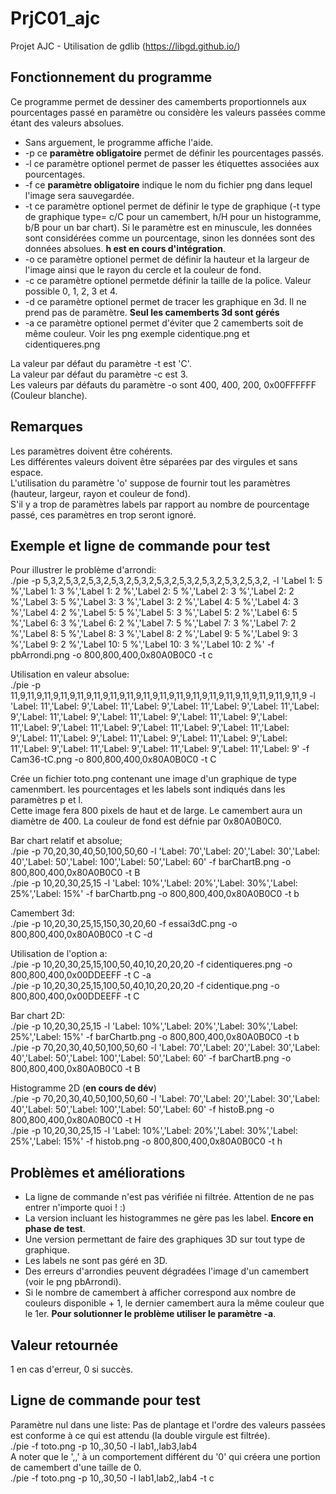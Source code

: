 # PrjC01_ajc
Projet AJC - Utilisation de gdlib (https://libgd.github.io/)  
  
## Fonctionnement du programme  
Ce programme permet de dessiner des camemberts proportionnels aux pourcentages passé en paramètre ou considère les valeurs passées comme étant des valeurs absolues.  
- Sans arguement, le programme affiche l'aide.  
- -p ce **paramètre obligatoire** permet de définir les pourcentages passés.  
- -l ce paramètre optionel permet de passer les étiquettes associées aux pourcentages.  
- -f ce **paramètre obligatoire** indique le nom du fichier png dans lequel l'image sera sauvegardée.  
- -t ce paramètre optionel permet de définir le type de graphique (-t type de graphique type= c/C pour un camembert, h/H pour un histogramme, b/B pour un bar chart). Si le paramètre est en minuscule, les données sont considérées comme un pourcentage, sinon les données sont des données absolues. **h est en cours d'intégration**.  
- -o ce paramètre optionel permet de définir la hauteur et la largeur de l'image ainsi que le rayon du cercle et la couleur de fond.  
- -c ce paramètre optionel permetde définir la taille de la police. Valeur possible 0, 1, 2, 3 et 4.  
- -d ce paramètre optionel permet de tracer les graphique en 3d. Il ne prend pas de paramètre. **Seul les camemberts 3d sont gérés**  
- -a ce paramètre optionel permet d'éviter que 2 camemberts soit de même couleur. Voir les png exemple cidentique.png et cidentiqueres.png  
  
La valeur par défaut du paramètre -t est 'C'.  
La valeur par défaut du paramètre -c est 3.  
Les valeurs par défauts du paramètre -o sont 400, 400, 200, 0x00FFFFFF (Couleur blanche).  
  
## Remarques  
Les paramètres doivent être cohérents.  
Les différentes valeurs doivent être séparées par des virgules et sans espace.  
L'utilisation du paramètre 'o' suppose de fournir tout les paramètres (hauteur, largeur, rayon et couleur de fond).  
S'il y a trop de paramètres labels par rapport au nombre de pourcentage passé, ces paramètres en trop seront ignoré.  

## Exemple et ligne de commande pour test  
Pour illustrer le problème d'arrondi:  
./pie -p 5,3,2,5,3,2,5,3,2,5,3,2,5,3,2,5,3,2,5,3,2,5,3,2,5,3,2,5,3,2, -l 'Label 1: 5 %','Label 1: 3 %','Label 1: 2 %','Label 2: 5 %','Label 2: 3 %','Label 2: 2 %','Label 3: 5 %','Label 3: 3 %','Label 3: 2 %','Label 4: 5 %','Label 4: 3 %','Label 4: 2 %','Label 5: 5 %','Label 5: 3 %','Label 5: 2 %','Label 6: 5 %','Label 6: 3 %','Label 6: 2 %','Label 7: 5 %','Label 7: 3 %','Label 7: 2 %','Label 8: 5 %','Label 8: 3 %','Label 8: 2 %','Label 9: 5 %','Label 9: 3 %','Label 9: 2 %','Label 10: 5 %','Label 10: 3 %','Label 10: 2 %' -f pbArrondi.png -o 800,800,400,0x80A0B0C0 -t c   
  
Utilisation en valeur absolue:  
./pie -p 11,9,11,9,11,9,11,9,11,9,11,9,11,9,11,9,11,9,11,9,11,9,11,9,11,9,11,9,11,9,11,9,11,9,11,9 -l 'Label: 11','Label: 9','Label: 11','Label: 9','Label: 11','Label: 9','Label: 11','Label: 9','Label: 11','Label: 9','Label: 11','Label: 9','Label: 11','Label: 9','Label: 11','Label: 9','Label: 11','Label: 9','Label: 11','Label: 9','Label: 11','Label: 9','Label: 11','Label: 9','Label: 11','Label: 9','Label: 11','Label: 9','Label: 11','Label: 9','Label: 11','Label: 9','Label: 11','Label: 9','Label: 11','Label: 9' -f Cam36-tC.png -o 800,800,400,0x80A0B0C0 -t C  
  
Crée un fichier toto.png contenant une image d'un graphique de type camenmbert. les pourcentages et les labels sont indiqués dans les paramètres p et l.  
Cette image fera 800 pixels de haut et de large. Le camembert aura un diamètre de 400. La couleur de fond est défnie par 0x80A0B0C0.  
  
Bar chart relatif et absolue;  
./pie -p 70,20,30,40,50,100,50,60 -l 'Label: 70','Label: 20','Label: 30','Label: 40','Label: 50','Label: 100','Label: 50','Label: 60' -f barChartB.png -o 800,800,400,0x80A0B0C0 -t B  
./pie -p 10,20,30,25,15 -l 'Label: 10%','Label: 20%','Label: 30%','Label: 25%','Label: 15%' -f barChartb.png -o 800,800,400,0x80A0B0C0 -t b  
  
Camembert 3d:  
./pie -p 10,20,30,25,15,150,30,20,60 -f essai3dC.png -o 800,800,400,0x80A0B0C0 -t C -d  
  
Utilisation de l'option a:  
./pie -p 10,20,30,25,15,100,50,40,10,20,20,20 -f cidentiqueres.png -o 800,800,400,0x00DDEEFF -t C -a  
./pie -p 10,20,30,25,15,100,50,40,10,20,20,20 -f cidentique.png -o 800,800,400,0x00DDEEFF -t C  
  
Bar chart 2D:  
./pie -p 10,20,30,25,15 -l 'Label: 10%','Label: 20%','Label: 30%','Label: 25%','Label: 15%' -f barChartb.png -o 800,800,400,0x80A0B0C0 -t b  
./pie -p 70,20,30,40,50,100,50,60 -l 'Label: 70','Label: 20','Label: 30','Label: 40','Label: 50','Label: 100','Label: 50','Label: 60' -f barChartB.png -o 800,800,400,0x80A0B0C0 -t B  
  
Histogramme 2D (**en cours de dév**)  
./pie -p 70,20,30,40,50,100,50,60 -l 'Label: 70','Label: 20','Label: 30','Label: 40','Label: 50','Label: 100','Label: 50','Label: 60' -f histoB.png -o 800,800,400,0x80A0B0C0 -t H  
./pie -p 10,20,30,25,15 -l 'Label: 10%','Label: 20%','Label: 30%','Label: 25%','Label: 15%' -f histob.png -o 800,800,400,0x80A0B0C0 -t h  
  
## Problèmes et améliorations  
- La ligne de commande n'est pas vérifiée ni filtrée. Attention de ne pas entrer n'importe quoi ! :)  
- La version incluant les histogrammes ne gère pas les label. **Encore en phase de test**.  
- Une version permettant de faire des graphiques 3D sur tout type de graphique.  
- Les labels ne sont pas géré en 3D.  
- Des erreurs d'arrondies peuvent dégradées l'image d'un camembert (voir le png pbArrondi).  
- Si le nombre de camembert à afficher correspond aux nombre de couleurs disponible + 1, le dernier camembert aura la même couleur que le 1er. **Pour solutionner le problème utiliser le paramètre -a**.  
  
## Valeur retournée  
1 en cas d'erreur, 0 si succès.  
  
## Ligne de commande pour test  
Paramètre nul dans une liste: Pas de plantage et l'ordre des valeurs passées est conforme à ce qui est attendu (la double virgule est filtrée).  
./pie -f toto.png -p 10,,30,50 -l lab1,,lab3,lab4  
A noter que le ',,' à un comportement différent du '0' qui créera une portion de camembert d'une taille de 0.  
./pie -f toto.png -p 10,,30,50 -l lab1,lab2,,lab4 -t c  



